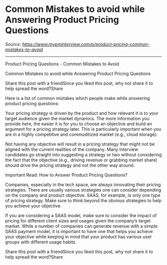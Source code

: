 # Common Mistakes to avoid while Answering Product Pricing Questions

*Source: https://www.mypminterview.com/p/product-pricing-common-mistakes-to-avoid*

---

Product Pricing Questions - Common Mistakes to Avoid

Common Mistakes to avoid while Answering Product Pricing Questions

Share this post with a friendSince you liked this post, why not share it to help spread the word?Share





Here is a list of common mistakes which people make while answering product pricing questions:



Your pricing strategy is driven by the product and how relevant it is to your target audience given the market dynamics. The more information you provide here, the easier it is for you to choose an objective and build an argument for a pricing strategy later. This is particularly important when you are in a highly competitive and commoditized market  (e.g., cloud storage). 

Not having any objective will result in a pricing strategy that might not be aligned with the current realities of the company. Many interview candidates go straight into suggesting a strategy or two without considering the fact that the objective (e.g., driving revenue or grabbing market share) should drive the pricing strategy and not the other way around.



Important Read: How to Answer Product Pricing Questions?



Companies, especially in the tech space, are always innovating their pricing strategies. There are usually various strategies one can consider depending on the company and product objective. SAAS, for example,  is only one type of pricing strategy. Make sure to think beyond the obvious strategies to help you achieve your objective.



If you are considering a SAAS model, make sure to consider the impact of pricing for different client sizes and usages given the company’s target market. While a number of companies can generate revenue with a  simple SAAS payment model, it is important to have one that helps you achieve your objective while keeping in mind that your product has various user groups with different usage habits.



Share this post with a friendSince you liked this post, why not share it to help spread the word?Share